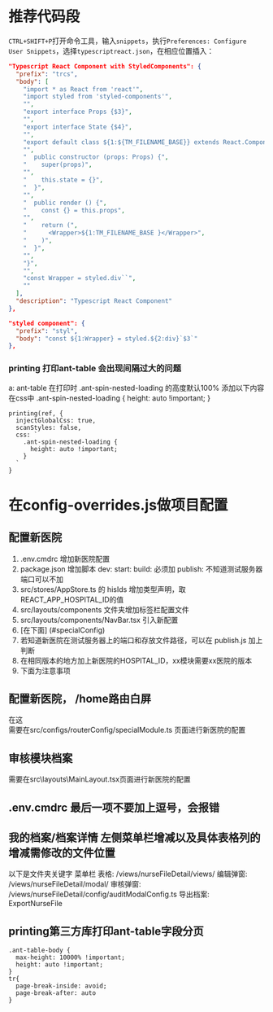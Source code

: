 # 推荐代码段

`CTRL+SHIFT+P`打开命令工具，输入`snippets`，执行`Preferences: Configure User Snippets`，选择`typescriptreact.json`，在相应位置插入：

```json
"Typescript React Component with StyledComponents": {
  "prefix": "trcs",
  "body": [
    "import * as React from 'react'",
    "import styled from 'styled-components'",
    "",
    "export interface Props {$3}",
    "",
    "export interface State {$4}",
    "",
    "export default class ${1:${TM_FILENAME_BASE}} extends React.Component<Props, State> {",
    "",
    "  public constructor (props: Props) {",
    "    super(props)",
    "",
    "    this.state = {}",
    "  }",
    "",
    "  public render () {",
    "    const {} = this.props",
    "",
    "    return (",
    "      <Wrapper>${1:TM_FILENAME_BASE }</Wrapper>",
    "    )",
    "  }",
    "",
    "}",
    "",
    "const Wrapper = styled.div``",
    ""
  ],
  "description": "Typescript React Component"
},

"styled component": {
  "prefix": "styl",
  "body": "const ${1:Wrapper} = styled.${2:div}`$3`"
},
```

### printing 打印ant-table 会出现间隔过大的问题
a:
ant-table 在打印时 .ant-spin-nested-loading 的高度默认100%
添加以下内容在css中
.ant-spin-nested-loading {
  height: auto !important;
}
```tsx
printing(ref, {
  injectGlobalCss: true,
  scanStyles: false,
  css: ` 
    .ant-spin-nested-loading {
      height: auto !important;
    }
  `
}
```

# 在config-overrides.js做项目配置

## 配置新医院
1. .env.cmdrc 增加新医院配置
2. package.json 增加脚本 
  dev: start: build: 必须加
  publish: 不知道测试服务器端口可以不加
3. src/stores/AppStore.ts 的 hisIds 增加类型声明，取REACT_APP_HOSPITAL_ID的值
4. src/layouts/components 文件夹增加标签栏配置文件
5. src/layouts/components/NavBar.tsx 引入新配置
6. [在下面] (#specialConfig)
7. 若知道新医院在测试服务器上的端口和存放文件路径，可以在 publish.js 加上判断
8. 在相同版本的地方加上新医院的HOSPITAL_ID，xx模块需要xx医院的版本
9. 下面为注意事项

  
## 配置新医院， /home路由白屏
<div name='specialConfig'>在这</div>
需要在src/configs/routerConfig/specialModule.ts 页面进行新医院的配置

## 审核模块档案
需要在src\layouts\MainLayout.tsx页面进行新医院的配置

## .env.cmdrc 最后一项不要加上逗号，会报错

## 我的档案/档案详情 左侧菜单栏增减以及具体表格列的增减需修改的文件位置
以下是文件夹关键字
菜单栏
表格: /views/nurseFileDetail/views/
编辑弹窗: /views/nurseFileDetail/modal/
审核弹窗: /views/nurseFileDetail/config/auditModalConfig.ts
导出档案: ExportNurseFile

## printing第三方库打印ant-table字段分页
```tsx
.ant-table-body {
  max-height: 10000% !important;
  height: auto !important;
}
tr{
  page-break-inside: avoid;
  page-break-after: auto
}
```
